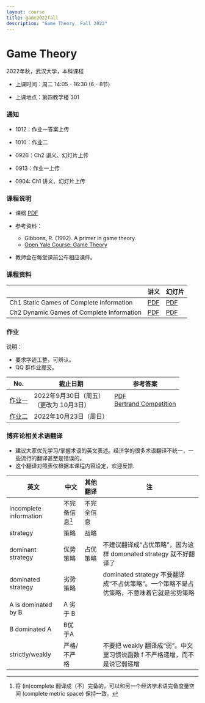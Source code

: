```yaml
---
layout: course
title: game2022fall
description: "Game Theory, Fall 2022"
---
```


# Game Theory

2022年秋，武汉大学，本科课程

- 上课时间：周二 14:05 - 16:30 (6 - 8节)

- 上课地点：第四教学楼 301

### 通知

- 1012：作业一答案上传

- 1010：作业二

- 0926：Ch2 讲义、幻灯片上传

- 0913：作业一上传

- 0904: Ch1 讲义、幻灯片上传

### 课程说明 

- 课纲 [PDF](/pdf/game_syllabus_2022fall.pdf)

- 参考资料：
  - Gibbons, R. (1992). A primer in game theory.
  - [Open Yale Course: Game Theory](https://oyc.yale.edu/economics/econ-159)
  
- 教师会在每堂课前公布相应课件。


### 课程资料

|                             | 讲义                         | 幻灯片                                |
| --------------------------- | ---------------------------- | ------------------------------------- |
| Ch1 Static Games of Complete Information   | [PDF](/pdf/ch1_game_static_complete_info.pdf) | [PDF](/pdf/ch1_game_static_complete_info_slides.pdf) |
| Ch2 Dynamic Games of Complete Information   | [PDF](/pdf/ch2_game_dynamic_complete_info.pdf) | [PDF](/pdf/ch2_game_dynamic_complete_info_slides.pdf) |
<!--
| Ch3 Games of Incomplete Information   | [PDF](/pdf/ch3_game_incomplete_info.pdf) | [PDF](/pdf/ch3_game_incomplete_info_slides.pdf) |
-->


### 作业

说明：

- 要求字迹工整，可辨认。
- QQ 群作业提交。



| No. | 截止日期             | 参考答案
| ------ | -------------------- | -------- |
|[作业一](/pdf/game_hw1_2022fall.pdf)  |  2022年9月30日（周五）<br>（更改为 10月3日） | [PDF](/pdf/game_hw1_2022fall_solution.pdf)  <br>[Bertrand Competition](/pdf/Bertrand_Competition.pdf)|
|[作业二](/pdf/game_hw2_2022fall.pdf)  |  2022年10月23日（周日） | |




### 博弈论相关术语翻译

- 建议大家优先学习/掌握术语的英文表述。经济学的很多术语翻译不统一，一些流行的翻译甚至是错误的。
- 这个翻译对照表仅根据本课程内容设定，欢迎反馈. 



| 英文                      | 中文     | 其他翻译   | 注                 |
| ------------------------- | -------- | ---------- | ------------------ |
| incomplete information  | 不完备信息[^fnii]     | 不完全信息   ||
| strategy | 策略 | 战略 |      |
| dominant strategy | 优势策略 | 占优策略 | 不建议翻译成“占优策略”，因为这样 domonated strategy 就不好翻译了 |
| dominated strategy | 劣势策略 |            | dominated strategy 不要翻译成“不占优策略”。一个策略不是占优策略，不意味着它就是劣势策略 |
| A is dominated by B | A 劣于 B |  | |
| B dominated A | B优于A |  | |
| strictly/weakly | 严格/不严格 |  | 不要把 weakly 翻译成“弱”。中文里习惯说函数 f 不严格递增，而不是说它弱递增 |

<!--
|  |  |  | |
-->


[^fnii]: 将 (in)complete 翻译成（不）完备的，可以和另一个经济学术语完备度量空间 (complete metric space) 保持一致。


[Open Yale Course: Game Theory]: https://oyc.yale.edu/economics/econ-159
